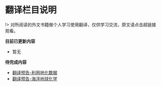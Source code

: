 # 翻译栏目说明 <!-- {docsify-ignore-all} -->

!> 对所阅读的外文书籍做个人学习使用翻译，仅供学习交流，原文请点击超链接观看。

**目前已更新内容**

- 暂无

**待完成内容**

- [翻译预告-利用地化数据](Page/Books/利用地化数据 "利用地化数据以了解地质进程")
- [翻译预告-海洋地球化学](Page/Books/海洋地球化学 "地球化学书籍翻译预告")
